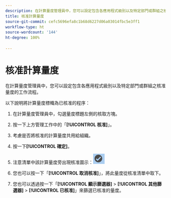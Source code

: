 ```yaml
---
description: 在計算量度管理員中，您可以設定包含各應用程式級別以及特定部門或群組之核准量度的工作流程。
title: 核准計算量度
source-git-commit: cefc5696efa8c1b68d6227d06a03014fbc5e3ff1
workflow-type: ht
source-wordcount: '144'
ht-degree: 100%

---
```


# 核准計算量度

在計算量度管理員中，您可以設定包含各應用程式級別以及特定部門或群組之核准量度的工作流程。

以下說明將計算量度標幟為已核准的程序：

1. 在計算量度管理員中，勾選量度標題左側的核取方塊。
1. 按一下上方管理工作中的「**[!UICONTROL 核准]**」。
1. 考慮是否將核准的計算量度共用給組織。
1. 按一下&#x200B;**[!UICONTROL 確定]**。
1. 注意清單中該計算量度旁出現核准圖示：![](assets/cm_approve_icon.png)

1. 您也可以按一下「**[!UICONTROL 取消核准]**」，將此量度從核准清單中取下。
1. 您也可以透過按一下「**[!UICONTROL 顯示篩選器]** > **[!UICONTROL 其他篩選器]** > **[!UICONTROL 已核准]**」來篩選已核准的量度。
